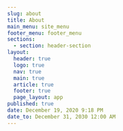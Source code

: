 ```yaml
---
slug: about
title: About
main_menu: site_menu
footer_menu: footer_menu
sections:
  - section: header-section
layout:
  header: true
  logo: true
  nav: true
  main: true
  article: true
  footer: true
  page_layout: app
published: true
date: December 19, 2020 9:18 PM
date_to: December 31, 2030 12:00 AM
---
```

